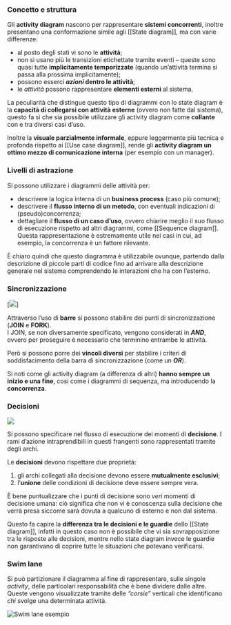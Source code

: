 ### Concetto e struttura

Gli **activity diagram** nascono per rappresentare **sistemi concorrenti**, inoltre presentano una conformazione simile agli [[State diagram]], ma con varie differenze:
- al posto degli stati vi sono le **attività**;
- non si usano più le transizioni etichettate tramite eventi – queste sono quasi tutte **implicitamente temporizzate** (quando un’attività termina si passa alla prossima implicitamente);
- possono esserci **_azioni_ dentro le attività**;
- le _attività_ possono rappresentare **elementi esterni** al sistema.

La peculiarità che distingue questo tipo di diagrammi con lo state diagram è la **capacità di collegarsi con attività esterne** (ovvero non fatte dal sistema), questo fa sì che sia possibile utilizzare gli activity diagram come **collante** con e tra diversi casi d’uso.

Inoltre la **visuale parzialmente informale**, eppure leggermente più tecnica e profonda rispetto ai [[Use case diagram]], rende gli **activity diagram un ottimo mezzo di comunicazione interna** (per esempio con un manager).

### Livelli di astrazione

Si possono utilizzare i diagrammi delle attività per:
- descrivere la logica interna di un **business process** (caso più comune);
- descrivere il **flusso interno di un metodo**, con eventuali indicazioni di (pseudo)concorrenza;
- dettagliare il **flusso di un caso d’uso**, ovvero chiarire meglio il suo flusso di esecuzione rispetto ad altri diagrammi, come [[Sequence diagram]]. Questa rappresentazione è estremamente utile nei casi in cui, ad esempio, la concorrenza è un fattore rilevante.

È chiaro quindi che questo diagramma è utilizzabile ovunque, partendo dalla descrizione di piccole parti di codice fino ad arrivare alla descrizione generale nel sistema comprendendo le interazioni che ha con l’esterno.

### Sincronizzazione

[![](https://marcobuster.github.io/sweng/mdbook-plantuml-img/af21c24b0a7dd37b2206fbc231700165b0029223.svg)]

Attraverso l’uso di **barre** si possono stabilire dei punti di sincronizzazione (**JOIN** e **FORK**).  
I JOIN, se non diversamente specificato, vengono considerati in _**AND**_, ovvero per proseguire è necessario che terminino entrambe le attività.

Però si possono porre dei **vincoli diversi** per stabilire i criteri di soddisfacimento della barra di sincronizzazione (come un **_OR_**).

Si noti come gli activity diagram (a differenza di altri) **hanno sempre un inizio e una fine**, cosi come i diagrammi di sequenza, ma introducendo la **concorrenza**.

### Decisioni

[![](https://marcobuster.github.io/sweng/mdbook-plantuml-img/7e32d1534e172edc3dafc74e788073383a9c586e.svg)](https://marcobuster.github.io/sweng/mdbook-plantuml-img/7e32d1534e172edc3dafc74e788073383a9c586e.svg)

Si possono specificare nel flusso di esecuzione dei momenti di **decisione**. I rami d’azione intraprendibili in questi frangenti sono rappresentati tramite degli archi.

Le **decisioni** devono rispettare due proprietà:
1. gli archi collegati alla decisione devono essere **mutualmente esclusivi**;
2. l’**unione** delle condizioni di decisione deve essere sempre vera.

È bene puntualizzare che i punti di decisione sono _veri_ momenti di decisione umana: ciò significa che non vi è conoscenza sulla decisione che verrà presa siccome sarà dovuta a qualcuno di esterno e non dal sistema.

Questo fa capire la **differenza tra le decisioni e le guardie** dello [[State diagram]], infatti in questo caso non è possibile che vi sia sovrapposizione tra le risposte alle decisioni, mentre nello state diagram invece le guardie non garantivano di coprire tutte le situazioni che potevano verificarsi.

### Swim lane

Si può partizionare il diagramma al fine di rappresentare, sulle singole _activity_, delle particolari responsabilità che è bene dividere dalle altre. Queste vengono visualizzate tramite delle _“corsie”_ verticali che identificano _chi_ svolge una determinata attività.

![Swim lane esempio](https://marcobuster.github.io/sweng/assets/11_activity-swim-lane-example.png)